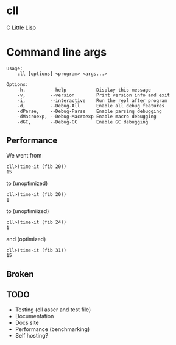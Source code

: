 # cll
C Little Lisp

# Command line args

```
Usage:
    cll [options] <program> <args...>

Options:
    -h,         --help           Display this message
    -v,         --version        Print version info and exit
    -i,         --interactive    Run the repl after program
    -d,         --Debug-All      Enable all debug features
    -dParse,    --Debug-Parse    Enable parsing debugging
    -dMacroexp, --Debug-Macroexp Enable macro debugging
    -dGC,       --Debug-GC       Enable GC debugging
```

## Performance 

We went from
``` 
cll>(time-it (fib 20))
15
```
to (unoptimized) 
```
cll>(time-it (fib 20))
1
```
to (unoptimiized)
```
cll>(time-it (fib 24))
1
```
and (optimized)
```
cll>(time-it (fib 31))
15
```


## Broken


## TODO
- Testing (cll asser and test file)
- Documentation
- Docs site
- Performance (benchmarking)
- Self hosting?